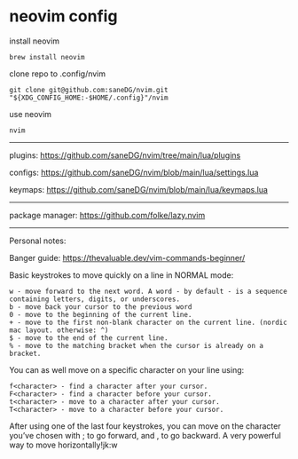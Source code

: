# neovim config

install neovim

    brew install neovim

clone repo to .config/nvim

    git clone git@github.com:saneDG/nvim.git "${XDG_CONFIG_HOME:-$HOME/.config}"/nvim


use neovim

    nvim

--- 

plugins: https://github.com/saneDG/nvim/tree/main/lua/plugins

configs: https://github.com/saneDG/nvim/blob/main/lua/settings.lua

keymaps: https://github.com/saneDG/nvim/blob/main/lua/keymaps.lua

--- 

package manager: https://github.com/folke/lazy.nvim

---

Personal notes:

Banger guide: https://thevaluable.dev/vim-commands-beginner/

Basic keystrokes to move quickly on a line in NORMAL mode:

    w - move forward to the next word. A word - by default - is a sequence containing letters, digits, or underscores.
    b - move back your cursor to the previous word
    0 - move to the beginning of the current line.
    + - move to the first non-blank character on the current line. (nordic mac layout. otherwise: ^)
    $ - move to the end of the current line.
    % - move to the matching bracket when the cursor is already on a bracket.

You can as well move on a specific character on your line using:

    f<character> - find a character after your cursor.
    F<character> - find a character before your cursor.
    t<character> - move to a character after your cursor.
    T<character> - move to a character before your cursor.

After using one of the last four keystrokes, you can move on the character you’ve chosen with ; to go forward, and , to go backward. A very powerful way to move horizontally!jk:w
